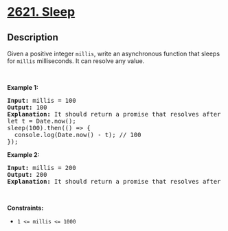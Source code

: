 # [2621. Sleep](https://leetcode.com/problems/sleep)

## Description

<p>Given&nbsp;a positive integer <code>millis</code>, write an asynchronous function that sleeps for <code>millis</code>&nbsp;milliseconds. It can resolve any value.</p>

<p>&nbsp;</p>
<p><strong class="example">Example 1:</strong></p>

<pre><strong>Input:</strong> millis = 100
<strong>Output:</strong> 100
<strong>Explanation:</strong> It should return a promise that resolves after 100ms.
let t = Date.now();
sleep(100).then(() =&gt; {
  console.log(Date.now() - t); // 100
});
</pre>

<p><strong class="example">Example 2:</strong></p>

<pre><strong>Input:</strong> millis = 200
<strong>Output:</strong> 200
<strong>Explanation:</strong> It should return a promise that resolves after 200ms.
</pre>

<p>&nbsp;</p>
<p><strong>Constraints:</strong></p>

<ul>
	<li><code>1 &lt;= millis &lt;= 1000</code></li>
</ul>
